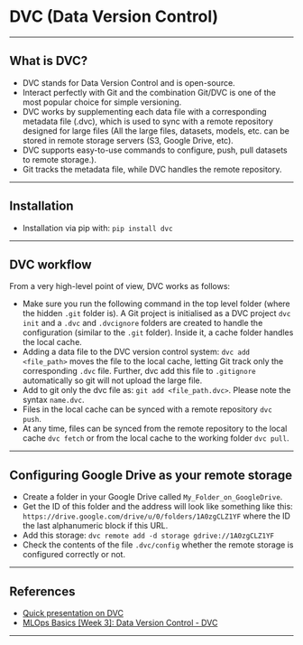 # DVC (Data Version Control)
***

## What is DVC?
- DVC stands for Data Version Control and is open-source.
- Interact perfectly with Git and the combination Git/DVC is one of the most popular choice for simple versioning.
- DVC works by supplementing each data file with a corresponding metadata file (.dvc), which is used to sync with a remote repository designed for large files (All the large files, datasets, models, etc. can be stored in remote storage servers (S3, Google Drive, etc). 
- DVC supports easy-to-use commands to configure, push, pull datasets to remote storage.). 
- Git tracks the metadata file, while DVC handles the remote repository.
***

## Installation
- Installation via pip with: `pip install dvc`
***

## DVC workflow
From a very high-level point of view, DVC works as follows:
  - Make sure you run the following command in the top level folder (where the hidden `.git` folder is). A Git project is initialised as a DVC project `dvc init` and a `.dvc` and `.dvcignore` folders are created to handle the configuration (similar to the `.git` folder). Inside it, a cache folder handles the local cache.
  - Adding a data file to the DVC version control system: `dvc add <file_path>` moves the file to the local cache, letting Git track only the corresponding `.dvc` file. Further, dvc add this file to `.gitignore` automatically so git will not upload the large file.
  - Add to git only the dvc file as: `git add <file_path.dvc>`. Please note the syntax `name.dvc`.
  - Files in the local cache can be synced with a remote repository `dvc push`.
  - At any time, files can be synced from the remote repository to the local cache `dvc fetch` or from the local cache to the working folder `dvc pull`.
***

## Configuring Google Drive as your remote storage
- Create a folder in your Google Drive called `My_Folder_on_GoogleDrive`.
- Get the ID of this folder and the address will look like something like this: `https://drive.google.com/drive/u/0/folders/1A0zgCLZ1YF` where the ID the last alphanumeric block if this URL.
- Add this storage: `dvc remote add -d storage gdrive://1A0zgCLZ1YF`
- Check the contents of the file `.dvc/config` whether the remote storage is configured correctly or not.

***

## References
- [Quick presentation on DVC](https://docs.google.com/presentation/d/1jUFz212lZvwqDibiCRoOcm-40ANPXI1dKlF8t7PD1Is/edit#slide=id.gc521574bc2_0_2)
- [MLOps Basics [Week 3]: Data Version Control - DVC](https://www.ravirajag.dev/blog/mlops-dvc)
***
